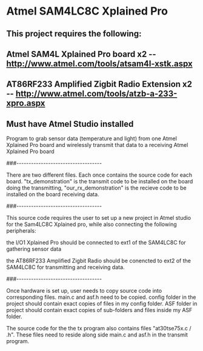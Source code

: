 # Atmel SAM4LC8C Xplained Pro

## This project requires the following:
## Atmel SAM4L Xplained Pro board x2 -- http://www.atmel.com/tools/atsam4l-xstk.aspx
## AT86RF233 Amplified Zigbit Radio Extension x2 -- http://www.atmel.com/tools/atzb-a-233-xpro.aspx
## Must have Atmel Studio installed

Program to grab sensor data (temperature and light) from one Atmel Xplained Pro board and wirelessly transmit that data to a receiving Atmel Xplained Pro board

###-----------------------------------

There are two different files. Each once contains the source code for each board. "tx_demonstration" is the transmit code to be installed on the board doing the transmitting, "our_rx_demonstration" is the recieve code to be installed on the board receiving data.

###-----------------------------------

This source code requires the user to set up a new project in Atmel studio for the Sam4LC8C Xplained pro, while also connecting the following peripherals:

the I/O1 Xplained Pro should be connected to ext1 of the SAM4LC8C for gathering sensor data

the AT86RF233 Amplified Zigbit Radio should be conencted to ext2 of the SAM4LC8C for transmitting and receiving data.

###-----------------------------------

Once hardware is set up, user needs to copy source code into corresponding files.
main.c and asf.h need to be copied. 
config folder in the project should contain exact copies of files in my config folder.
ASF folder in project should contain exact copies of sub-folders and files inside my ASF folder.

The source code for the the tx program also contains files "at30tse75x.c / .h". These files need to reside along side main.c and asf.h in the transmit program.



